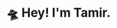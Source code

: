 ---
title: "🛸 Hey! I'm Tamir."
description: "I'm an **'engineer'** and **'designer'**. I put those in inverted commas because I'm currently pursuing an MSc in Product Design Engineering, but I don't want to limit myself to just two things. I have a lot of interests.\n\n

Welcome to my digital garden. Here you'll find all my ideas, projects I'm currently working on and anything else I find interesting."
---